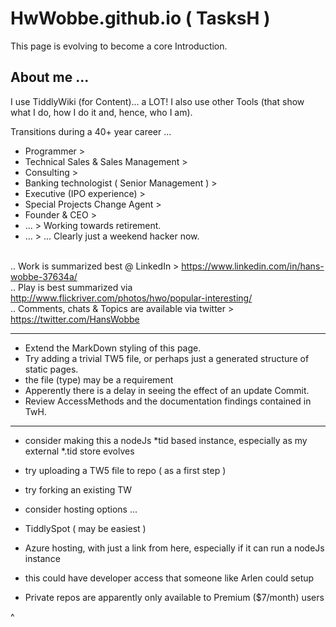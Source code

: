 # HwWobbe.github.io ( TasksH )

This page is evolving to become a core Introduction.

<h2> About me ...</h2>

I use TiddlyWiki (for Content)... a LOT!  I also use other Tools (that show what I do, how I do it and, hence, who I am).

Transitions during a 40+ year career ...

* Programmer >
* Technical Sales & Sales Management > 
* Consulting > 
* Banking technologist ( Senior Management ) > 
* Executive (IPO experience) > 
* Special Projects Change Agent >
* Founder & CEO >
* ... > Working towards retirement.
* ... > ... Clearly just a weekend hacker now.

<br> .. Work is summarized best @ LinkedIn > https://www.linkedin.com/in/hans-wobbe-37634a/
<br> .. Play is best summarized via http://www.flickriver.com/photos/hwo/popular-interesting/
<br> .. Comments, chats & Topics are available via twitter > https://twitter.com/HansWobbe

<hr>

* Extend the MarkDown styling of this page.
* Try adding a trivial TW5 file, or perhaps just a generated structure of static pages.
* the file (type) may be a requirement
* Apperently there is a delay in seeing the effect of an update Commit.
* Review AccessMethods and the documentation findings contained in TwH.

<hr>

* consider making this a nodeJs *tid based instance, especially as my external *.tid store evolves
* try uploading a TW5 file to repo ( as a first step )
* try forking an existing TW

* consider hosting options ...
* TiddlySpot ( may be easiest )
* Azure hosting, with just a link from here, especially if it can run a nodeJs instance
* this could have developer access that someone like Arlen could setup

* Private repos are apparently only available to Premium ($7/month) users 

^
